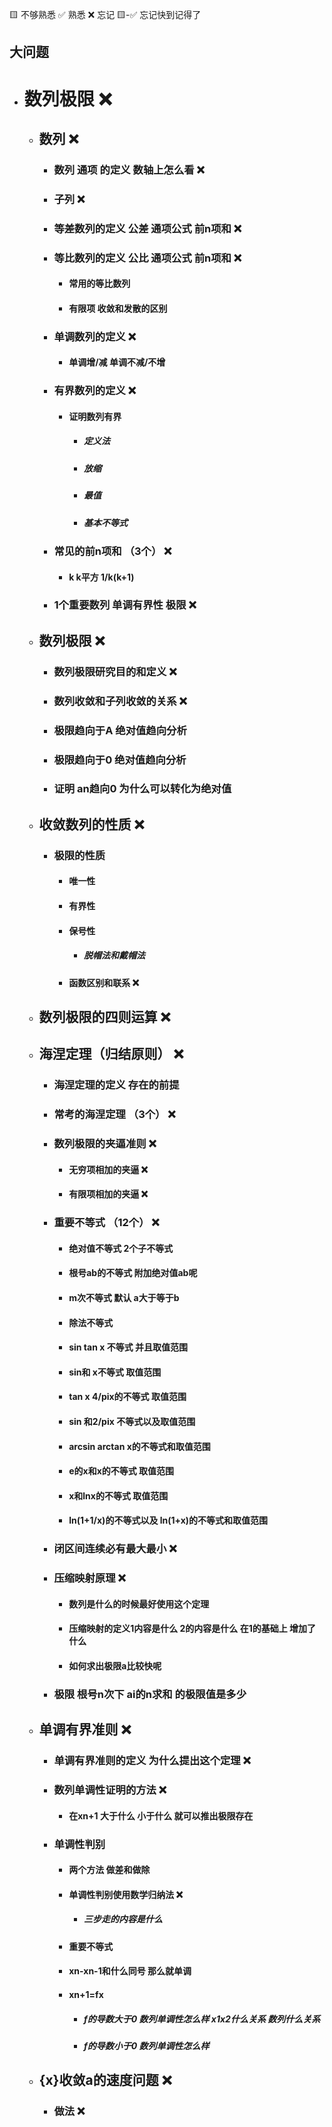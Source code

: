 🟨 不够熟悉  ✅ 熟悉  ❌ 忘记  🟨-✅ 忘记快到记得了

## 大问题
- # 数列极限 ❌
  - ## 数列 ❌
    - ### 数列 通项 的定义 数轴上怎么看  ❌
    - ### 子列 ❌
    - ### 等差数列的定义 公差 通项公式 前n项和 ❌
    - ### 等比数列的定义 公比 通项公式 前n项和 ❌
      - #### 常用的等比数列
      - #### 有限项 收敛和发散的区别
    - ### 单调数列的定义 ❌
      - #### 单调增/减 单调不减/不增
    - ### 有界数列的定义 ❌
      - #### 证明数列有界
        - ##### 定义法
        - ##### 放缩
        - ##### 最值
        - ##### 基本不等式
    - ### 常见的前n项和 （3个） ❌
      - #### k k平方 1/k(k+1)
    - ### 1个重要数列 单调有界性 极限 ❌
  - ## 数列极限 ❌
    - ### 数列极限研究目的和定义 ❌
    - ### 数列收敛和子列收敛的关系 ❌
    - ### 极限趋向于A 绝对值趋向分析
    - ### 极限趋向于0 绝对值趋向分析
    - ### 证明 an趋向0 为什么可以转化为绝对值
  - ## 收敛数列的性质 ❌
    - ### 极限的性质
      - #### 唯一性
      - #### 有界性
      - #### 保号性
        - ##### 脱帽法和戴帽法
      - #### 函数区别和联系 ❌
  - ## 数列极限的四则运算 ❌
  - ## 海涅定理（归结原则） ❌
    - ### 海涅定理的定义 存在的前提
    - ### 常考的海涅定理 （3个） ❌
    - ### 数列极限的夹逼准则 ❌
      - #### 无穷项相加的夹逼 ❌
      - #### 有限项相加的夹逼 ❌
    - ### 重要不等式 （12个） ❌
      - #### 绝对值不等式 2个子不等式
      - #### 根号ab的不等式 附加绝对值ab呢
      - #### m次不等式 默认 a大于等于b
      - #### 除法不等式
      - #### sin tan x 不等式 并且取值范围
      - #### sin和 x不等式 取值范围
      - #### tan x 4/pix的不等式 取值范围
      - #### sin 和2/pix 不等式以及取值范围
      - #### arcsin arctan x的不等式和取值范围
      - #### e的x和x的不等式 取值范围
      - #### x和lnx的不等式 取值范围
      - #### ln(1+1/x)的不等式以及 ln(1+x)的不等式和取值范围
    - ### 闭区间连续必有最大最小 ❌
    - ### 压缩映射原理 ❌
      - #### 数列是什么的时候最好使用这个定理
      - #### 压缩映射的定义1内容是什么 2的内容是什么 在1的基础上 增加了什么
      - #### 如何求出极限a比较快呢
    - ### 极限 根号n次下 ai的n求和 的极限值是多少
  - ## 单调有界准则 ❌
    - ### 单调有界准则的定义 为什么提出这个定理 ❌
    - ### 数列单调性证明的方法 ❌
      - #### 在xn+1 大于什么 小于什么 就可以推出极限存在
    - ### 单调性判别
      - #### 两个方法 做差和做除
      - #### 单调性判别使用数学归纳法 ❌
        - ##### 三步走的内容是什么
      - #### 重要不等式
      - #### xn-xn-1和什么同号 那么就单调
      - #### xn+1=fx
        - ##### f的导数大于0 数列单调性怎么样 x1x2什么关系 数列什么关系
        - ##### f的导数小于0 数列单调性怎么样
  - ## {x}收敛a的速度问题 ❌
    - ### 做法 ❌

